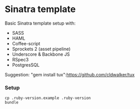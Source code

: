 Sinatra template
==========

Basic Sinatra template setup with:
 * SASS
 * HAML
 * Coffee-script
 * Sprockets 2 (asset pipeline)
 * Underscore & Backbone JS
 * RSpec3
 * PostgresSQL

 Suggestion: "gem install tux":https://github.com/cldwalker/tux

### Setup

```
cp .ruby-version.example .ruby-version
bundle
````
